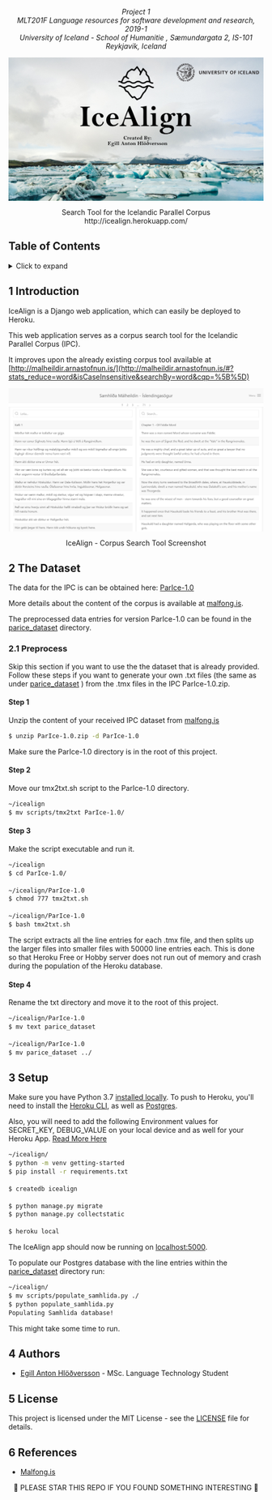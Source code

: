 <p align="center"><i>
  Project 1<br/>
  MLT201F Language resources for software development and research, 2019-1 <br/>
  University of Iceland - School of Humanitie , Sæmundargata 2, IS-101 Reykjavik, Iceland
</i></p>

<img src="docs/images/header.png" alt="Reykjavik University Logo" align="middle"/>

<p align="center">
Search Tool for the Icelandic Parallel Corpus <br/>
http://icealign.herokuapp.com/
</p>


## Table of Contents
<!-- ⛔️ MD-MAGIC-EXAMPLE:START (TOC:collapse=true&collapseText=Click to expand) -->
<details>
<summary>Click to expand</summary>

1. [Introduction](#1-introduction)
    * [Preprocess](#21-Preprocess)
2. [The Dataset](#2-the-dataset)
3. [Setup](#3-setup)
4. [Authors](#4-authors)
5. [License](#5-license)
6. [References](#6-references)

</details>
<!-- ⛔️ MD-MAGIC-EXAMPLE:END -->

## 1 Introduction
IceAlign is a Django web application, which can easily be deployed to Heroku.

This web application serves as a corpus search tool for the  Icelandic Parallel Corpus (IPC).

It improves upon the already existing corpus tool available at [http://malheildir.arnastofnun.is/](http://malheildir.arnastofnun.is/#?stats_reduce=word&isCaseInsensitive&searchBy=word&cqp=%5B%5D)

<img src="docs/images/icealign.herokuapp.com_samhlida_fornritin_.png" alt="IceAlign Screenshot" align="middle"/>

<p align="center">
IceAlign - Corpus Search Tool  Screenshot
</p>

## 2 The Dataset
The data for the IPC is can be obtained here: [ParIce-1.0](http://malfong.is/index.php?dlid=91)

More details about the content of the corpus is available at [malfong.is](http://malfong.is/?pg=samhlida).

The preprocessed data entries for version ParIce-1.0 can be found in the [parice_dataset](parice_dataset) directory.

### 2.1 Preprocess
Skip this section if you want to use the the dataset that is already provided.
Follow these steps if you want to generate your own .txt files (the same as under [parice_dataset](parice_dataset) ) from the .tmx files in the IPC ParIce-1.0.zip.

#### Step 1
Unzip the content of your received IPC dataset from [malfong.is](http://malfong.is/?pg=samhlida)
```bash
$ unzip ParIce-1.0.zip -d ParIce-1.0
```

Make sure the ParIce-1.0 directory is in the root of this project.

#### Step 2
Move our tmx2txt.sh script to the ParIce-1.0 directory.

```bash
~/icealign
$ mv scripts/tmx2txt ParIce-1.0/
```

#### Step 3
Make the script executable and run it.

```bash
~/icealign
$ cd ParIce-1.0/

~/icealign/ParIce-1.0
$ chmod 777 tmx2txt.sh

~/icealign/ParIce-1.0
$ bash tmx2txt.sh
```

The script extracts all the line entries for each .tmx file, and then splits up the larger files into smaller files with 50000 line entries each. This is done so that Heroku Free or Hobby server does not run out of memory and crash during the population of the Heroku database.   

#### Step 4
Rename the txt directory and move it to the root of this project.

```bash
~/icealign/ParIce-1.0
$ mv text parice_dataset

~/icealign/ParIce-1.0
$ mv parice_dataset ../
```

## 3 Setup
Make sure you have Python 3.7 [installed locally](http://install.python-guide.org). To push to Heroku, you'll need to install the [Heroku CLI](https://devcenter.heroku.com/articles/heroku-cli), as well as [Postgres](https://devcenter.heroku.com/articles/heroku-postgresql#local-setup).

Also, you will need to add the following Environment values for  SECRET_KEY, DEBUG_VALUE on your local device and as well for your Heroku App. [Read More Here](https://docs.djangoproject.com/en/2.1/howto/deployment/checklist/)

```bash
~/icealign/
$ python -m venv getting-started
$ pip install -r requirements.txt

$ createdb icealign

$ python manage.py migrate
$ python manage.py collectstatic

$ heroku local
```

The IceAlign app should now be running on [localhost:5000](http://localhost:5000/).

To populate our Postgres database with the line entries within the [parice_dataset](parice_dataset) directory run:
```bash
~/icealign/
$ mv scripts/populate_samhlida.py ./
$ python populate_samhlida.py
Populating Samhlida database!
```
This might take some time to run.

## 4 Authors
* [Egill Anton Hlöðversson](https://github.com/egillanton) - MSc. Language Technology Student

## 5 License
This project is licensed under the MIT License - see the [LICENSE](LICENSE) file for details.

## 6 References
* [Malfong.is](http://malfong.is/?pg=samhlida)

<p align="center">
🌟 PLEASE STAR THIS REPO IF YOU FOUND SOMETHING INTERESTING 🌟
</p>
